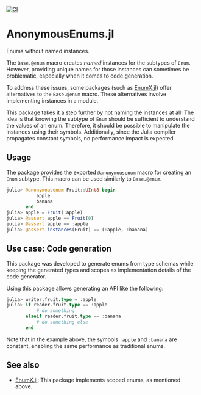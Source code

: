 [![CI](https://github.com/poncito/AnonymousEnums.jl/actions/workflows/ci.yml/badge.svg)](https://github.com/poncito/AnonymousEnums.jl/actions/workflows/ci.yml)

# AnonymousEnums.jl

Enums without named instances.

The `Base.@enum` macro creates _named_ instances for the subtypes of `Enum`. However, providing unique names for those instances can sometimes be problematic, especially when it comes to code generation.

To address these issues, some packages (such as [EnumX.jl](https://github.com/fredrikekre/EnumX.jl)) offer alternatives to the `Base.@enum` macro. These alternatives involve implementing instances in a module.

This package takes it a step further by not naming the instances at all! The idea is that knowing the subtype of `Enum` should be sufficient to understand the values of an enum. Therefore, it should be possible to manipulate the instances using their symbols. Additionally, since the Julia compiler propagates constant symbols, no performance impact is expected.

## Usage

The package provides the exported `@anonymousenum` macro for creating an `Enum` subtype. This macro can be used similarly to `Base.@enum`.

```julia
julia> @anonymousenum Fruit::UInt8 begin
           apple
           banana
       end
julia> apple = Fruit(:apple)
julia> @assert apple == Fruit(0)
julia> @assert apple == :apple
julia> @assert instances(Fruit) == (:apple, :banana)
```

## Use case: Code generation

This package was developed to generate enums from type schemas while keeping the generated types and scopes as implementation details of the code generator.

Using this package allows generating an API like the following:

```julia
julia> writer.fruit.type = :apple
julia> if reader.fruit.type == :apple
           # do something
       elseif reader.fruit.type == :banana
           # do something else
       end
```

Note that in the example above, the symbols `:apple` and `:banana` are constant, enabling the same performance as traditional enums.

## See also

- [EnumX.jl](https://github.com/fredrikekre/EnumX.jl): This package implements scoped enums, as mentioned above.
